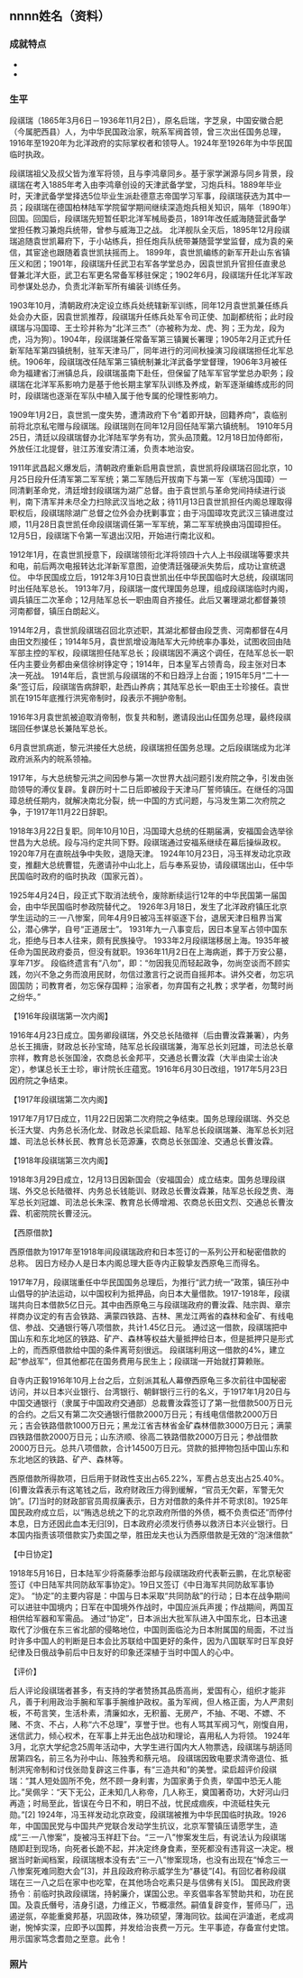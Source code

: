 ## nnnn姓名（资料）

### 成就特点

- ​
- ​


### 生平

段祺瑞（1865年3月6日－1936年11月2日），原名启瑞，字芝泉，中国安徽合肥（今属肥西县）人，为中华民国政治家，皖系军阀首领，曾三次出任国务总理，1916年至1920年为北洋政府的实际掌权者和领导人。1924年至1926年为中华民国临时执政。




段祺瑞祖父及叔父皆为淮军将领，且与李鸿章同乡。基于家学渊源与同乡背景，段祺瑞在考入1885年考入由李鸿章创设的天津武备学堂，习炮兵科。1889年毕业时，天津武备学堂择选5位毕业生派赴德意志帝国学习军事，段祺瑞获选为其中一员；段祺瑞在德国柏林陆军学院留学期间继续深造炮兵相关知识，隔年（1890年）回国。回国后，段祺瑞先短暂任职北洋军械局委员，1891年改任威海随营武备学堂担任教习兼炮兵统带，曾参与威海卫之战。
北洋舰队全灭后，1895年12月段祺瑞追随袁世凯幕府下，于小站练兵，担任炮兵队统带兼随营学堂监督，成为袁的亲信，其宦途也跟随着袁世凯扶摇而上。
1899年，袁世凯编练的新军开赴山东省镇压义和团；1901年，段祺瑞升任武卫右军各学堂总办，因袁世凯升官担任直隶总督兼北洋大臣，武卫右军更名常备军移驻保定；1902年6月，段祺瑞升任北洋军政司参谋处总办，负责北洋新军所有编装·训练任务。

1903年10月，清朝政府决定设立练兵处统辖新军训练，同年12月袁世凯兼任练兵处会办大臣，因袁世凯推荐，段祺瑞升任练兵处军令司正使、加副都统衔；此时段祺瑞与冯国璋、王士珍并称为“北洋三杰”（亦被称为龙、虎、狗；王为龙，段为虎，冯为狗）。1904年，段祺瑞兼任常备军第三镇翼长署理；1905年2月正式升任新军陆军第四镇统制，驻军天津马厂，同年进行的河间秋操演习段祺瑞担任北军总统。1906年，段祺瑞改任陆军第三镇统制兼北洋武备学堂督理，1906年3月被任命为福建省汀洲镇总兵，段祺瑞虽南下赴任，但保留了陆军军官学堂总办职务；段祺瑞在北洋军系影响力是基于他长期主掌军队训练及养成，新军逐渐编练成形的同时，段祺瑞也逐渐在军队中植入属于他专属的伦理性影响力。

1909年1月2日，袁世凯一度失势，遭清政府下令“着即开缺，回籍养疴”，袁临别前将北京私宅赠与段祺瑞。段祺瑞则在同年12月回任陆军第六镇统制。
1910年5月25日，清廷以段祺瑞督办北洋陆军学务有功，赏头品顶戴。12月18日加侍郎衔，外放任江北提督，驻江苏淮安清江浦，负责本地治安。

1911年武昌起义爆发后，清朝政府重新启用袁世凯，袁世凯将段祺瑞召回北京，10月25日段升任清军第二军军统；第二军随后开拔南下与第一军（军统冯国璋）一同清剿革命党，清廷增封段祺瑞为湖广总督。由于袁世凯与革命党间持续进行谈判，南下清军并未尽全力扫除武汉当地之敌；待11月13日袁世凯担任内阁总理取得职权后，段祺瑞除湖广总督之位外会办抚剿事宜；由于冯国璋攻克武汉三镇进度过顺，11月28日袁世凯任命段祺瑞调任第一军军统，第二军军统换由冯国璋担任。12月5日，段祺瑞下令第一军退出汉阳，开始进行南北议和。

1912年1月，在袁世凯授意下，段祺瑞领衔北洋将领四十六人上书段祺瑞等要求共和电，前后两次电报转达北洋新军意图，迫使清廷强硬派失势后，成功让宣统退位。
中华民国成立后，1912年3月10日袁世凯出任中华民国临时大总统，段祺瑞同时出任陆军总长。
1913年7月，段祺瑞一度代理国务总理，组成段祺瑞临时内阁，调兵镇压二次革命；12月陆军总长一职由周自齐接任。此后又署理湖北都督兼领河南都督，镇压白朗起义。



1914年2月，袁世凯段祺瑞召回北京述职，其湖北都督由段芝贵、河南都督在4月由田文烈接任；1914年5月，袁世凯增设海陆军大元帅统率办事处，试图收回由陆军部主控的军权，段祺瑞担任陆军总长；段祺瑞因不满这个调任，在陆军总长一职任内主要业务都由亲信徐树铮定夺；1914年，日本皇军占领青岛，段主张对日本决一死战。
1914年后，袁世凯与段祺瑞的不和日趋浮上台面；1915年5月“二十一条”签订后，段祺瑞告病辞职，赴西山养病；其陆军总长一职由王士珍接任。袁世凯在1915年底推行洪宪帝制时，段表示不拥护帝制。



1916年3月袁世凯被迫取消帝制，恢复共和制，邀请段出山任国务总理，最终段祺瑞回任参谋总长兼陆军总长。

6月袁世凯病逝，黎元洪接任大总统，段祺瑞担任国务总理。之后段祺瑞成为北洋政府派系内的皖系领袖。

1917年，与大总统黎元洪之间因参与第一次世界大战问题引发府院之争，引发由张勋领导的溥仪复辟。复辟历时十二日后即被段于天津马厂誓师镇压。在继任的冯国璋总统任期内，就解决南北分裂，统一中国的方式问题，与冯发生第二次府院之争，于1917年11月22日辞职。



1918年3月22日复职。同年10月10日，冯国璋大总统的任期届满，安福国会选举徐世昌为大总统。段与冯约定共同下野。段祺瑞通过安福系继续在幕后操纵政权。1920年7月在直皖战争中失败，退隐天津。
1924年10月23日，冯玉祥发动北京政变，推翻大总统曹锟，先邀请孙中山北上，后与奉系妥协，请段祺瑞出山，任中华民国临时政府的临时执政（国家元首）。

1925年4月24日，段正式下取消法统令，废除断续运行12年的中华民国第一届国会，由中华民国临时参政院替代之。
1926年3月18日，发生了北洋政府镇压北京学生运动的三·一八惨案，同年4月9日被冯玉祥驱逐下台，退居天津日租界当寓公，潜心佛学，自号“正道居士”。
1931年九一八事变后，因日本皇军占领中国东北，拒绝与日本人往来，颇有民族操守。
1933年2月段祺瑞移居上海。1935年被任命为国民政府委员，但没有就职。1936年11月2日在上海病逝，葬于万安公墓，享年71岁。
段临终遗言有“八勿”，即：“勿因我见而轻起政争，勿尚空谈而不顾实践，勿兴不急之务而浪用民财，勿信过激言行之说而自摇邦本。讲外交者，勿忘巩固国防；司教育者，勿忘保存国粹；治家者，勿弃国有之礼教；求学者，勿鹜时尚之纷华。”



【1916年段祺瑞第一次内阁】

1916年4月23日成立。国务卿段祺瑞，外交总长陆徵祥（后由曹汝霖兼署），内务总长王揖唐，财政总长孙宝琦，陆军总长段祺瑞兼，海军总长刘冠雄，司法总长章宗祥，教育总长张国淦，农商总长金邦平，交通总长曹汝霖（大半由梁士诒决定），参谋总长王士珍，审计院长庄蕴宽。1916年6月30日改组，1917年5月23日因府院之争结束。

【1917年段祺瑞第二次内阁】

1917年7月17日成立，11月22日因第二次府院之争结束。国务总理段祺瑞、外交总长汪大燮、内务总长汤化龙、财政总长梁启超、陆军总长段祺瑞兼、海军总长刘冠雄、司法总长林长民、教育总长范源濂，农商总长张国淦、交通总长曹汝霖。

【1918年段祺瑞第三次内阁】

1918年3月29日成立，12月13日因新国会（安福国会）成立结束。国务总理段祺瑞、外交总长陆徵祥、内务总长钱能训、财政总长曹汝霖兼，陆军总长段芝贵、海军总长刘冠雄、司法总长朱深、教育总长傅增湘、农商总长田文烈、交通总长曹汝霖、机密院院长曹泾沅。

【西原借款】

西原借款为1917年至1918年间段祺瑞政府和日本签订的一系列公开和秘密借款的总称。 因日方经办人是日本内阁总理大臣寺内正毅挚友西原龟三而得名。

1917年7月，段祺瑞重任中华民国国务总理后，为推行“武力统一”政策，镇压孙中山倡导的护法运动，以中国权利为抵押品，向日本大量借款。1917-1918年，段祺瑞共向日本借款5亿日元。其中由西原龟三与段祺瑞政府的曹汝霖、陆宗舆、章宗祥商办议定的有吉会铁路、满蒙四铁路、吉林、黑龙江两省的森林和金矿、有线电信、参战、交通银行等八项借款，共计1.45亿日元。
通过这一借款，段祺瑞把中国山东和东北地区的铁路、矿产、森林等权益大量抵押给日本，但是抵押只是形式上的，而西原借款给中国的条件离苛刻很远。
段祺瑞利用这一借款的4%，建立起“参战军”，但其他都花在国务费用与民生上；段祺瑞一开始就打算赖账。



自寺内正毅1916年10月上台之后，立刻派其私人幕僚西原龟三多次前往中国秘密访问，并以日本兴业银行、台湾银行、朝鲜银行三行的名义，于1917年1月20日与中国交通银行（隶属于中国政府交通部）总裁曹汝霖签订了第一批借款500万日元的合约。之后又有第二次交通银行借款2000万日元；有线电信借款2000万日元；吉会铁路借款1000万日元；黑龙江省吉林省金矿森林借款3000万日元；满蒙四铁路借款2000万日元；山东济顺、徐高二铁路借款2000万日元；参战借款2000万日元。总共八项借款，合计14500万日元。贷款的抵押物包括中国山东和东北地区的铁路、矿产、森林等。

西原借款所得款项，日后用于财政性支出占65.22%，军费占总支出占25.40%。[6]曹汝霖表示有这笔钱之后，政府财政压力得到缓解，“官员无欠薪，军警无欠饷”。[7]当时的财政部官员周叔廉表示，日方对借款的条件并不苛求[8]。1925年国民政府成立后，以“贿选总统之下的北京政府所借的外债，概不负责偿还”而停付本息，日方还因此血本无归[9]，日本政府必须发行债券以救济日本兴业银行。日本国内指责该项借款实乃卖国之举，胜田龙夫也认为西原借款是无效的“泡沫借款”

【中日协定】

1918年5月16日，日本陆军少将斋藤季治郎与段祺瑞政府代表靳云鹏，在北京秘密签订《中日陆军共同防敌军事协定》。19日又签订《中日海军共同防敌军事协定》。
“协定”的主要内容是：中国与日本采取“共同防敌”的行动；日本在战争期间可以进驻中国境内；日军在中国境外作战时，中国应派兵声援；作战期间，两国互相供给军器和军需品。
通过“协定”，日本派出大批军队进入中国东北，日本迅速取代了沙俄在东三省北部的侵略地位，中国则面临沦为日本附属国的局面，不过当时许多中国人的判断是日本会比苏联给中国更好的条件，因为八国联军时日军良好纪律及日俄战争前后中日友好的印象还深植于当时中国人的心中。



【评价】

后人评论段祺瑞者甚多，有支持的学者赞扬其品质高尚，爱国有心，组织才能非凡，善于利用政治手腕和军事手腕维护政权。虽为军阀，但人格正面，为人严肃刻板，不苟言笑，生活朴素，清廉如水，无积蓄、无房产，不抽、不喝、不嫖、不赌、不贪、不占，人称“六不总理”，享誉于世。也有人骂其军阀习气，刚愎自用，迷信武力，倾心权术，在军事上并无出色战功和理论，喜用私人为将领。
1924年3月，北京大学纪念25周年活动中，大学生进行国内大人物票选，段祺瑞与胡适同居第四名，前三名为孙中山、陈独秀和蔡元培。
段祺瑞因致电要求清帝退位、抵制洪宪帝制和讨伐张勋复辟这三件事，有“三造共和”的美誉。梁启超评价段祺瑞：“其人短处固所不免，然不顾一身利害，为国家勇于负责，举国中恐无人能比。”吴佩孚：“天下无公，正未知几人称帝，几人称王，奠国著奇功，大好河山归再造；时局至此，皆误在今日不和，明日不战，忧民成痼疾，中流砥柱失元勋。”[2]
1924年，冯玉祥发动北京政变，段祺瑞被推为中华民国临时执政。1926年，中国国民党与中国共产党联合发动学生抗议，北京军警镇压请愿学生，造成“三·一八惨案”，旋被冯玉祥赶下台。“三一八”惨案发生后，有说法认为段祺瑞随即赶到现场，向死者长跪不起，并决定终身食素，至死都没有违背这一决定。根据当时新闻档案，段祺瑞根本没有去“三一八”惨案现场，也没有出现在“悼念三一八惨案死难同胞大会”[3]，并且段政府称示威学生为“暴徒”[4]。有回忆者称段祺瑞在三一八之后在家中也吃荤，在其他场合吃素只是与信佛有关[5]。
国民政府褒扬令︰前临时执政段祺瑞，持躬廉介，谋国公忠。辛亥倡率各军赞助共和，功在民国。及袁氏僭号，洁身引退，力维正义，节概凛然。嗣值复辟变作，誓师马厂，迅遏逆氛，卒能重奠邦基，巩固政体，殊功硕望，薄海同钦。兹闻在沪溘逝，老成凋谢，惋悼实深，应即予以国葬，并发给治丧费一万元。生平事迹，存备宣付史馆。用示国家笃念耆勋之至意。此令！

### 照片

